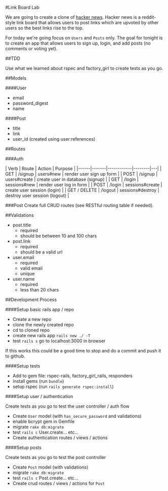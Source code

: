 #Link Board Lab

We are going to create a clone of [hacker news](https://news.ycombinator.com/). Hacker news is a reddit-style link board that allows users to post links which are upvoted by other users so the best links rise to the top.

For today we're going focus on `Users` and `Posts` only. The goal for tonight is to create an app that allows users to sign up, login, and add posts (no comments or voting yet).

##TDD

Use what we learned about rspec and factory_girl to create tests as you go.

##Models

####User
* email
* password_digest
* name

####Post
* title
* link
* user_id (created using user:references)


##Routes



###Auth

| Verb | Route | Action | Purpose |
|------|-------|------------|--------|---|
| GET | /signup | users#new | render user sign up form |
| POST | /signup | users#create | create user in database (signup) |
| GET | /login | sessions#new | render user log in form |
| POST | /login | sessions#create | create user session (login) |
| GET / DELETE | /logout | sessions#destroy | destroy user session (logout) |


###Post
Create full CRUD routes (see RESTful routing table if needed).

##Validations

* post.title
    * required
    * should be between 10 and 100 chars
* post.link
    * required
    * should be a valid url
* user.email
    * required
    * valid email
    * unique
* user.name
    * required
    * less than 20 chars



##Development Process

####Setup basic rails app / repo

* Create a new repo
* clone the newly created repo
* cd to cloned repo
* create new rails app `rails new ./ -T`
* test `rails s` go to localhost:3000 in browser

If this works this could be a good time to stop and do a commit and push it to github.

####Setup tests

* Add to gem file: rspec-rails, factory\_girl\_rails, responders
* install gems (run `bundle`)
* setup rspec (run `rails generate rspec:install`)


####Setup user / authentication

Create tests as you go to test the user controller / auth flow

* Create `User` model (with `has_secure_password` and validations)
* enable bcrypt gem in Gemfile
* migrate `rake db:migrate`
* test `rails c` User.create... etc...
* Create authentication routes / views / actions

####Setup posts

Create tests as you go to test the post controller

* Create `Post` model (with validations)
* migrate `rake db:migrate`
* test `rails c` Post.create... etc...
* Create crud routes / views / actions for `Post`

